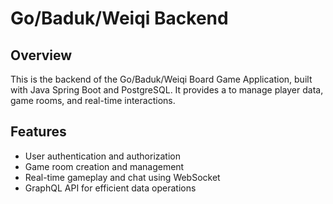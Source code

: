 # Go/Baduk/Weiqi Backend

## Overview
This is the backend of the Go/Baduk/Weiqi Board Game Application, built with Java Spring Boot and PostgreSQL. It provides a to manage player data, game rooms, and real-time interactions.

## Features
- User authentication and authorization
- Game room creation and management
- Real-time gameplay and chat using WebSocket
- GraphQL API for efficient data operations
